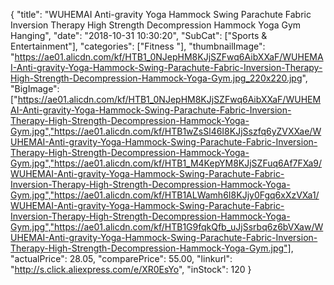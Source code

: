 {
	"title": "WUHEMAI Anti-gravity Yoga Hammock Swing  Parachute Fabric Inversion Therapy High Strength Decompression Hammock Yoga Gym Hanging",
	"date": "2018-10-31 10:30:20",
	"SubCat": ["Sports & Entertainment"],
	"categories": ["Fitness "],
	"thumbnailImage": "https://ae01.alicdn.com/kf/HTB1_0NJepHM8KJjSZFwq6AibXXaF/WUHEMAI-Anti-gravity-Yoga-Hammock-Swing-Parachute-Fabric-Inversion-Therapy-High-Strength-Decompression-Hammock-Yoga-Gym.jpg_220x220.jpg",
	"BigImage": ["https://ae01.alicdn.com/kf/HTB1_0NJepHM8KJjSZFwq6AibXXaF/WUHEMAI-Anti-gravity-Yoga-Hammock-Swing-Parachute-Fabric-Inversion-Therapy-High-Strength-Decompression-Hammock-Yoga-Gym.jpg","https://ae01.alicdn.com/kf/HTB1wZsSl46I8KJjSszfq6yZVXXae/WUHEMAI-Anti-gravity-Yoga-Hammock-Swing-Parachute-Fabric-Inversion-Therapy-High-Strength-Decompression-Hammock-Yoga-Gym.jpg","https://ae01.alicdn.com/kf/HTB1_M4KepYM8KJjSZFuq6Af7FXa9/WUHEMAI-Anti-gravity-Yoga-Hammock-Swing-Parachute-Fabric-Inversion-Therapy-High-Strength-Decompression-Hammock-Yoga-Gym.jpg","https://ae01.alicdn.com/kf/HTB1ALWamh6I8KJjy0Fgq6xXzVXa1/WUHEMAI-Anti-gravity-Yoga-Hammock-Swing-Parachute-Fabric-Inversion-Therapy-High-Strength-Decompression-Hammock-Yoga-Gym.jpg","https://ae01.alicdn.com/kf/HTB1G9fqkQfb_uJjSsrbq6z6bVXaw/WUHEMAI-Anti-gravity-Yoga-Hammock-Swing-Parachute-Fabric-Inversion-Therapy-High-Strength-Decompression-Hammock-Yoga-Gym.jpg"],
	"actualPrice": 28.05,
	"comparePrice": 55.00,
	"linkurl": "http://s.click.aliexpress.com/e/XR0EsYo",
	"inStock": 120
}
